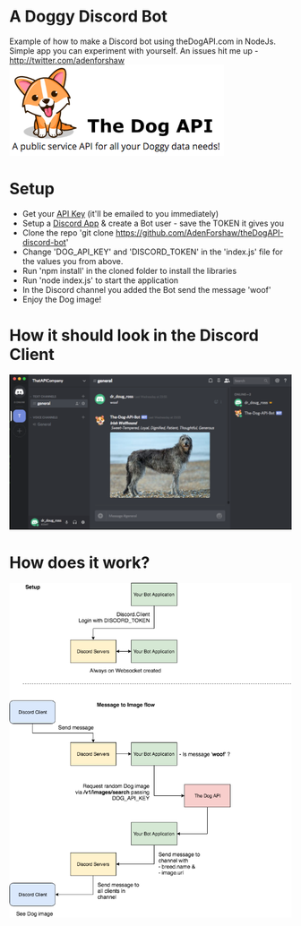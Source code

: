 # A Doggy Discord Bot
Example of how to make a Discord bot using theDogAPI.com in NodeJs. Simple app you can experiment with yourself.
An issues hit me up - http://twitter.com/adenforshaw
![The Dog API packshot](docs/packshot.png)

# Setup
- Get your [API Key](https://thedogapi.com/signup) (it'll be emailed to you immediately)
- Setup a [Discord App](https://discordapp.com/developers/applications/me/create) & create a Bot user - save the TOKEN it gives you
- Clone the repo 'git clone https://github.com/AdenForshaw/theDogAPI-discord-bot'
- Change 'DOG_API_KEY' and 'DISCORD_TOKEN' in the 'index.js' file for the values you from above.
- Run 'npm install' in the cloned folder to install the libraries
- Run 'node index.js' to start the application
- In the Discord channel you added the Bot send the message 'woof'
- Enjoy the Dog image!

# How it should look in the Discord Client
![Discord Message Example](docs/discord-example.png)

# How does it work?
![Flow Diagram](docs/flow-diagram.png)
